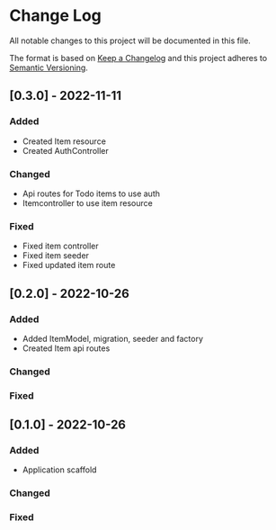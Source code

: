 
# Change Log
All notable changes to this project will be documented in this file.

The format is based on [Keep a Changelog](http://keepachangelog.com/)
and this project adheres to [Semantic Versioning](http://semver.org/).

## [0.3.0] - 2022-11-11

### Added
- Created Item resource
- Created AuthController

### Changed
- Api routes for Todo items to use auth
- Itemcontroller to use item resource

### Fixed
- Fixed item controller
- Fixed item seeder
- Fixed updated item route

## [0.2.0] - 2022-10-26

### Added
- Added ItemModel, migration, seeder and factory
- Created Item api routes

### Changed

### Fixed


## [0.1.0] - 2022-10-26

### Added
- Application scaffold

### Changed

### Fixed


